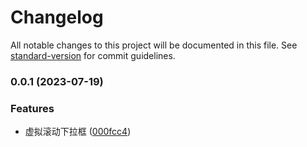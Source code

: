 # Changelog

All notable changes to this project will be documented in this file. See [standard-version](https://github.com/conventional-changelog/standard-version) for commit guidelines.

### 0.0.1 (2023-07-19)


### Features

* 虚拟滚动下拉框 ([000fcc4](https://github.com/Banana-energy/virtualized-select/commit/000fcc475c24b22ec756a43b4daf6d9d8b48e334))
